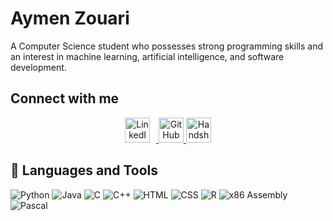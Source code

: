 # Aymen Zouari

A Computer Science student who possesses strong programming skills and an interest in machine learning, artificial intelligence, and software development.

## Connect with me



<p align="center">
  <a href="https://www.linkedin.com/in/aymen-zouari-622377236/">
    <img src="https://cdn4.iconfinder.com/data/icons/iconsimple-logotypes/512/linkedin-1024.png" style="margin-right: 10px;" width="40" height="40" alt="LinkedIn">
  </a>
  
  <a href="https://github.com/Az0202/Aymen-Zouari">
    <img src="https://cdn0.iconfinder.com/data/icons/shift-logotypes/32/Github-1024.png" width="40" height="40" alt="GitHub">
  </a>
  
  <a href="https://app.joinhandshake.com/stu/users/49753127">
    <img src="https://avatars.githubusercontent.com/u/2332267?s=200&v=4" width="40" height="40" alt="Handshake">
  </a>
</p>




## 🧰 Languages and Tools

![Python](https://img.shields.io/badge/Code-Python-informational?style=flat&logo=python&logoColor=white&color=2bbc8a)
![Java](https://img.shields.io/badge/Code-Java-informational?style=flat&logo=java&logoColor=white&color=2bbc8a)
![C](https://img.shields.io/badge/Code-C-informational?style=flat&logo=c&logoColor=white&color=2bbc8a)
![C++](https://img.shields.io/badge/Code-C++-informational?style=flat&logo=cplusplus&logoColor=white&color=2bbc8a)
![HTML](https://img.shields.io/badge/Code-HTML-informational?style=flat&logo=html5&logoColor=white&color=2bbc8a)
![CSS](https://img.shields.io/badge/Code-CSS-informational?style=flat&logo=css3&logoColor=white&color=2bbc8a)
![R](https://img.shields.io/badge/Code-R-informational?style=flat&logo=r&logoColor=white&color=2bbc8a)
![x86 Assembly](https://img.shields.io/badge/Code-x86_Assembly-informational?style=flat&logoColor=white&color=2bbc8a)
![Pascal](https://img.shields.io/badge/Code-Pascal-informational?style=flat&logoColor=white&color=2bbc8a)
